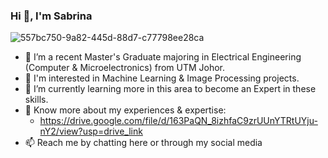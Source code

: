### Hi 👋, I'm Sabrina

![557bc750-9a82-445d-88d7-c77798ee28ca](https://github.com/sabrinaMKE201073/sabrinaMKE201073/assets/95947484/20bba5a7-8042-4884-a7e0-99b7d25ad763)



- 🔭 I’m a recent Master's Graduate majoring in Electrical Engineering (Computer & Microelectronics) from UTM Johor.
- 👀 I'm interested in Machine Learning & Image Processing projects.
- 🌱 I’m currently learning more in this area to become an Expert in these skills.
- 📄 Know more about my experiences & expertise:
  -  https://drive.google.com/file/d/163PaQN_8izhfaC9zrUUnYTRtUYju-nY2/view?usp=drive_link
- 📫 Reach me by chatting here or through my social media 
